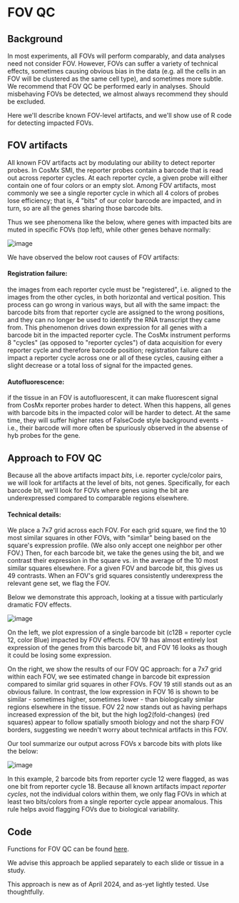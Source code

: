 # FOV QC

## Background

In most experiments, all FOVs will perform comparably, and data analyses need not consider FOV.
However, FOVs can suffer a variety of technical effects, sometimes causing obvious bias in the 
data (e.g. all the cells in an FOV will be clustered as the same cell type), and sometimes more subtle. 
We recommend that FOV QC be performed early in analyses. Should misbehaving FOVs be detected,
we almost always recommend they should be excluded. 

Here we'll describe known FOV-level artifacts, and we'll show use of R code for detecting 
impacted FOVs.

## FOV artifacts

All known FOV artifacts act by modulating our ability to detect reporter probes. In CosMx SMI, the reporter probes contain a barcode that is read out across reporter cycles. At each reporter cycle, a given probe will either contain one of four colors or an empty slot.
Among FOV artifacts, most commonly we see a single reporter cycle in which all 4 colors of probes lose efficiency;
that is, 4 "bits" of our color barcode are impacted, and in turn, so are all the genes sharing those barcode bits. 

Thus we see phenomena like the below, where genes with impacted bits are muted in specific FOVs (top left), while other genes behave normally:

![image](https://github.com/Nanostring-Biostats/CosMx-Analysis-Scratch-Space/assets/4357938/3e3dbed6-5469-4bab-885e-ad1534dba420)


We have observed the below root causes of FOV artifacts:

#### Registration failure: 
the images from each reporter cycle must be "registered", i.e. 
aligned to the images from the other cycles, in both horizontal and vertical position. 
This process can go wrong in various ways, but all with the same impact: the barcode bits 
from that reporter cycle are assigned to the wrong positions, and they can no longer be used
to identify the RNA transcript they came from. This phenomenon drives down expression
for all genes with a barcode bit in the impacted reporter cycle. 
The CosMx instrument performs 8 "cycles" (as opposed to "reporter cycles") of data acquisition for every reporter cycle and therefore barcode position;
registration failure can impact a reporter cycle across one or all of these cycles, causing
either a slight decrease or a total loss of signal for the impacted genes. 

#### Autofluorescence: 
if the tissue in an FOV is autofluorescent, it can make fluorescent 
signal from CosMx reporter probes harder to detect. When this happens, all genes with barcode
bits in the impacted color will be harder to detect. At the same time, they will
suffer higher rates of FalseCode style background events - i.e., their barcode will 
more often be spuriously observed in the absense of hyb probes for the gene. 


## Approach to FOV QC

Because all the above artifacts impact *bits*, i.e. reporter cycle/color pairs, 
we will look for artifacts at the level of bits, not genes. 
Specifically, for each barcode bit, we'll look for FOVs where genes using the bit are
underexpressed compared to comparable regions elsewhere. 

#### Technical details: 

We place a 7x7 grid across each FOV. For each grid square, we find the 10 most similar squares
in other FOVs, with "similar" being based on the square's expression profile. (We also only accept one 
neighbor per other FOV.)
Then, for each barcode bit, we take the genes using the bit, and we contrast their 
expression in the square vs. in the average of the 10 most similar squares elsewhere. 
For a given FOV and barcode bit, this gives us 49 contrasts. 
When an FOV's grid squares consistently underexpress the relevant gene set, we flag the FOV.

Below we demonstrate this approach, looking at a tissue with particularly dramatic FOV effects. 

![image](https://github.com/Nanostring-Biostats/CosMx-Analysis-Scratch-Space/assets/4357938/76c95e5d-9bef-4bea-9571-84b37cf9b988)

On the left, we plot expression of a single barcode bit (c12B = reporter cycle 12, color Blue) impacted by FOV effects. 
FOV 19 has almost entirely lost expression of the genes from this barcode bit,
and FOV 16 looks as though it could be losing some expression. 

On the right, we show the results of our FOV QC approach: for a 7x7 grid within 
each FOV, we see estimated change in barcode bit expression compared to similar 
grid squares in other FOVs. FOV 19 still stands out as an obvious failure. 
In contrast, the low expression in FOV 16 is shown to be similar - sometimes higher, sometimes lower - 
than biologically similar regions elsewhere in the tissue. 
FOV 22 now stands out as having perhaps increased expression of the bit, but the high
log2(fold-changes) (red squares) appear to follow spatially smooth biology and not the 
sharp FOV borders, suggesting we needn't worry about technical artifacts in this FOV. 

Our tool summarize our output across FOVs x barcode bits with plots like the below:

![image](https://github.com/Nanostring-Biostats/CosMx-Analysis-Scratch-Space/assets/4357938/1faead6b-1111-4133-9c4d-555ebde70c6b)

In this example, 2 barcode bits from reporter cycle 12 were flagged, as was one bit from reporter cycle 18. 
Because all known artifacts impact *reporter cycles*, not the individual colors within them, we only flag FOVs
in which at least two bits/colors from a single reporter cycle appear anomalous. This rule helps avoid flagging
FOVs due to biological variability. 

## Code

Functions for FOV QC can be found [here](../code/FOV%20QC). 

We advise this approach be applied separately to each slide or tissue in a study. 

This approach is new as of April 2024, and as-yet lightly tested. 
Use thoughtfully. 



